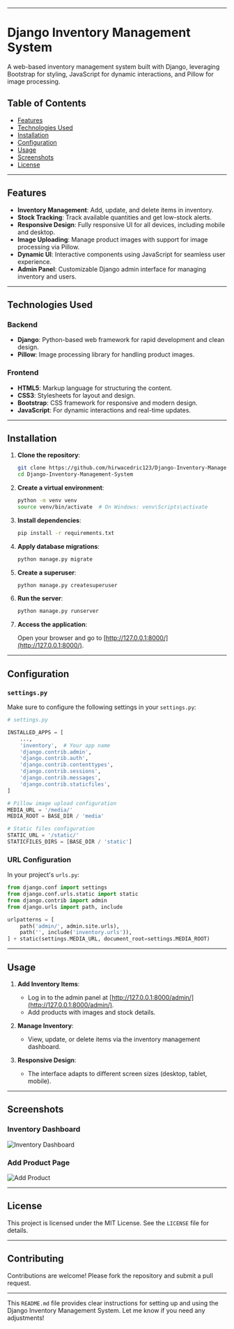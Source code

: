 

---

# Django Inventory Management System

A web-based inventory management system built with Django, leveraging Bootstrap for styling, JavaScript for dynamic interactions, and Pillow for image processing.

## Table of Contents

- [Features](#features)
- [Technologies Used](#technologies-used)
- [Installation](#installation)
- [Configuration](#configuration)
- [Usage](#usage)
- [Screenshots](#screenshots)
- [License](#license)

---

## Features

- **Inventory Management**: Add, update, and delete items in inventory.
- **Stock Tracking**: Track available quantities and get low-stock alerts.
- **Responsive Design**: Fully responsive UI for all devices, including mobile and desktop.
- **Image Uploading**: Manage product images with support for image processing via Pillow.
- **Dynamic UI**: Interactive components using JavaScript for seamless user experience.
- **Admin Panel**: Customizable Django admin interface for managing inventory and users.

---

## Technologies Used

### Backend

- **Django**: Python-based web framework for rapid development and clean design.
- **Pillow**: Image processing library for handling product images.

### Frontend

- **HTML5**: Markup language for structuring the content.
- **CSS3**: Stylesheets for layout and design.
- **Bootstrap**: CSS framework for responsive and modern design.
- **JavaScript**: For dynamic interactions and real-time updates.

---

## Installation

1. **Clone the repository**:

   ```bash
   git clone https://github.com/hirwacedric123/Django-Inventory-Management-System.git
   cd Django-Inventory-Management-System
   ```

2. **Create a virtual environment**:

   ```bash
   python -m venv venv
   source venv/bin/activate  # On Windows: venv\Scripts\activate
   ```

3. **Install dependencies**:

   ```bash
   pip install -r requirements.txt
   ```

4. **Apply database migrations**:

   ```bash
   python manage.py migrate
   ```

5. **Create a superuser**:

   ```bash
   python manage.py createsuperuser
   ```

6. **Run the server**:

   ```bash
   python manage.py runserver
   ```

7. **Access the application**:

   Open your browser and go to [http://127.0.0.1:8000/](http://127.0.0.1:8000/).

---

## Configuration

### `settings.py`

Make sure to configure the following settings in your `settings.py`:

```python
# settings.py

INSTALLED_APPS = [
    ...,
    'inventory',  # Your app name
    'django.contrib.admin',
    'django.contrib.auth',
    'django.contrib.contenttypes',
    'django.contrib.sessions',
    'django.contrib.messages',
    'django.contrib.staticfiles',
]

# Pillow image upload configuration
MEDIA_URL = '/media/'
MEDIA_ROOT = BASE_DIR / 'media'

# Static files configuration
STATIC_URL = '/static/'
STATICFILES_DIRS = [BASE_DIR / 'static']
```

### URL Configuration

In your project's `urls.py`:

```python
from django.conf import settings
from django.conf.urls.static import static
from django.contrib import admin
from django.urls import path, include

urlpatterns = [
    path('admin/', admin.site.urls),
    path('', include('inventory.urls')),
] + static(settings.MEDIA_URL, document_root=settings.MEDIA_ROOT)
```

---

## Usage

1. **Add Inventory Items**:
   - Log in to the admin panel at [http://127.0.0.1:8000/admin/](http://127.0.0.1:8000/admin/).
   - Add products with images and stock details.

2. **Manage Inventory**:
   - View, update, or delete items via the inventory management dashboard.

3. **Responsive Design**:
   - The interface adapts to different screen sizes (desktop, tablet, mobile).

---

## Screenshots

### Inventory Dashboard

![Inventory Dashboard](path/to/screenshot1.png)

### Add Product Page

![Add Product](path/to/screenshot2.png)

---

## License

This project is licensed under the MIT License. See the `LICENSE` file for details.

---

## Contributing

Contributions are welcome! Please fork the repository and submit a pull request.

--- 

This `README.md` file provides clear instructions for setting up and using the Django Inventory Management System. Let me know if you need any adjustments!
